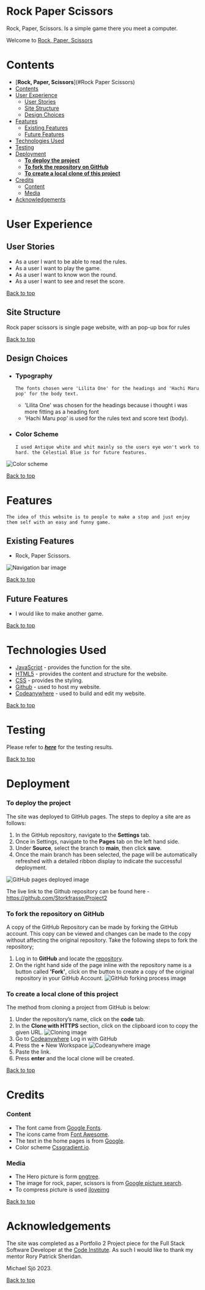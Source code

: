 # **Rock Paper Scissors**

Rock, Paper, Scissors. Is a simple game there you meet a computer.

Welcome to <a href="https://storkfrasse.github.io/Project2/" target="_blank" rel="noopener">Rock, Paper, Scissors</a>

# Contents

- [**Rock, Paper, Scissors**](#Rock Paper Scissors)
- [Contents](#contents)
- [User Experience](#user-experience)
  - [User Stories](#user-stories)
  - [Site Structure](#site-structure)
  - [Design Choices](#design-choices)
- [Features](#features)
  - [Existing Features](#existing-features)
  - [Future Features](#future-features)
- [Technologies Used](#technologies-used)
- [Testing](#testing)
- [Deployment](#deployment)
  - [**To deploy the project**](#to-deploy-the-project)
  - [**To fork the repository on GitHub**](#to-fork-the-repository-on-github)
  - [**To create a local clone of this project**](#to-create-a-local-clone-of-this-project)
- [Credits](#credits)
  - [Content](#content)
  - [Media](#media)
- [Acknowledgements](#acknowledgements)

# User Experience

## User Stories

- As a user I want to be able to read the rules.
- As a user I want to play the game.
- As a user I want to know won the round.
- As a user I want to see and reset the score.

[Back to top](<#contents>)

## Site Structure

Rock paper scissors is single page website, with an pop-up box for rules

[Back to top](<#contents>)

## Design Choices

- ### Typography

      The fonts chosen were 'Lilita One' for the headings and 'Hachi Maru pop' for the body text.  
  - 'Lilita One' was chosen for the headings because i thought i was more fitting as a heading font
  - 'Hachi Maru pop' is used for the rules text and score text (body).

- ### Color Scheme

      I used Antique white and whit mainly so the users eye won't work to hard. the Celestial Blue is for future features.
 ![Color scheme](assets/readme-image/Rock%2Cpaper%2Cscissors.png)

[Back to top](<#contents>)

# Features

	The idea of this website is to people to make a stop and just enjoy them self with an easy and funny game. 

## Existing Features  

 - Rock, Paper Scissors.

![Navigation bar image](assets/readme-image/Header.png)

[Back to top](<#contents>)

## Future Features

- I would like to make another game.

[Back to top](<#contents>)

# Technologies Used

- [JavaScript](https://https://www.w3schools.com/whatis/whatis_js.asp) - provides the function for the site.
- [HTML5](https://html.spec.whatwg.org/) - provides the content and structure for the website.
- [CSS](https://www.w3.org/Style/CSS/Overview.en.html) - provides the styling.
- [Github](https://github.com/) - used to host my website.
- [Codeanywhere](https://app.codeanywhere.com) - used to build and edit my website.

[Back to top](<#contents>)

# Testing

Please refer to [**_here_**](TESTING.md) for the testing results.

[Back to top](<#contents>)

# Deployment

### **To deploy the project**

The site was deployed to GitHub pages. The steps to deploy a site are as follows:

  1. In the GitHub repository, navigate to the **Settings** tab.
  2. Once in Settings, navigate to the **Pages** tab on the left hand side.
  3. Under **Source**, select the branch to **main**, then click **save**.
  4. Once the main branch has been selected, the page will be automatically refreshed with a detailed ribbon display to indicate the successful deployment.

![GitHub pages deployed image](assets/readme-image/deploy.jpg)

  The live link to the Github repository can be found here - <https://github.com/Storkfrasse/Project2>

### **To fork the repository on GitHub**

A copy of the GitHub Repository can be made by forking the GitHub account. This copy can be viewed and changes can be made to the copy without affecting the original repository. Take the following steps to fork the repository;

1. Log in to **GitHub** and locate the [repository](https://github.com/Storkfrasse/Discgolf).
2. On the right hand side of the page inline with the repository name is a button called **'Fork'**, click on the button to create a copy of the original repository in your GitHub Account.
![GitHub forking process image](assets/readme-image/fork.jpg)

### **To create a local clone of this project**

The method from cloning a project from GitHub is below:

1. Under the repository’s name, click on the **code** tab.
2. In the **Clone with HTTPS** section, click on the clipboard icon to copy the given URL.
![Cloning image](assets/readme-image/clone.jpg)
1. Go to [Codeanywhere](https://app.codeanywhere.com) Log in with GitHub
2. Press the **+** New Workspace
![Codeanywhere image](assets/readme-image/codes.jpg)
3. Paste the link.
4. Press **enter** and the local clone will be created.

[Back to top](<#contents>)

# Credits

### Content

- The font came from [Google Fonts](https://fonts.google.com/).
- The icons came from [Font Awesome](https://fontawesome.com/).
- The text in the home pages is from [Google](https://google.com).
- Color scheme [Cssgradient.io](https://cssgradient.io).

### Media

- The Hero picture is form [pngtree](https://pngtree.com).
- The image for rock, paper, scissors is from [Google picture search](https://google.com).
- To compress picture is used [iloveimg](https://iloveimg.com)

[Back to top](<#contents>)

# Acknowledgements

The site was completed as a Portfolio 2 Project piece for the Full Stack Software Developer at the [Code Institute](https://codeinstitute.net/). As such I would like to thank my mentor Rory Patrick Sheridan.

Michael Sjö 2023.

[Back to top](<#contents>)
  